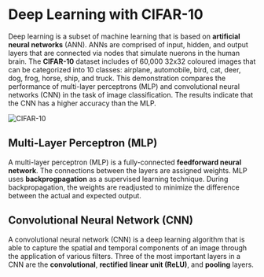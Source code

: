 # Deep Learning with CIFAR-10 #

Deep learning is a subset of machine learning that is based on **artificial neural networks** (ANN). ANNs are comprised of input, hidden, and output layers that are connected via nodes that simulate nuerons in the human brain. The **CIFAR-10** dataset includes of 60,000 32x32 coloured images that can be categorized into 10 classes: airplane, automobile, bird, cat, deer, dog, frog, horse, ship, and truck. This demonstration compares the performance of multi-layer perceptrons (MLP) and convolutional neural networks (CNN) in the task of image classification. The results indicate that the CNN has a higher accuracy than the MLP.

![CIFAR-10](https://production-media.paperswithcode.com/datasets/4fdf2b82-2bc3-4f97-ba51-400322b228b1.png)

## Multi-Layer Perceptron (MLP) ##

A multi-layer perceptron (MLP) is a fully-connected **feedforward neural network**. The connections between the layers are assigned weights. MLP uses **backprogpagation** as a supervised learning technique. During backpropagation, the weights are readjusted to minimize the difference between the actual and expected output. 

## Convolutional Neural Network (CNN) ##

A convolutional neural network (CNN) is a deep learning algorithm that is able to capture the spatial and temporal components of an image through the application of various filters. Three of the most important layers in a CNN are the **convolutional**, **rectified linear unit (ReLU)**, and **pooling** layers.
